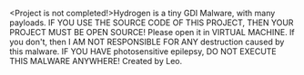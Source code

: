 <Project is not completed!>Hydrogen is a tiny GDI Malware, with many payloads. 
IF YOU USE THE SOURCE CODE OF THIS PROJECT, THEN YOUR PROJECT MUST BE OPEN SOURCE!
Please open it in VIRTUAL MACHINE. If you don't, then I AM NOT RESPONSIBLE FOR ANY destruction caused by this malware. 
IF YOU HAVE photosensitive epilepsy, DO NOT EXECUTE THIS MALWARE ANYWHERE!
Created by Leo.
